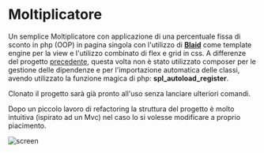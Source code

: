# Moltiplicatore

Un semplice Moltiplicatore con applicazione di una percentuale fissa di sconto in php (OOP) in pagina singola con l'utilizzo di [__Blaid__](https://github.com/EFTEC/BladeOne) come template engine per la view e l'utilizzo combinato di flex e grid in css.
A differenze del progetto [precedente](https://github.com/PierW/php-custom-framework-mvc), questa volta non è stato utilizzato composer per le gestione delle dipendenze e per l'importazione automatica delle classi, avendo utilizzato la funzione magica di php: __spl_autoload_register__.

Clonato il progetto sarà già pronto all'uso senza lanciare ulteriori comandi.

Dopo un piccolo lavoro di refactoring la struttura del progetto è molto intuitiva (ispirato ad un Mvc) nel caso lo si volesse modificare a proprio piacimento.

![screen](screen.gif)
